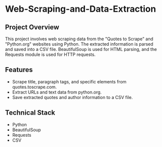# Web-Scraping-and-Data-Extraction
## Project Overview
This project involves web scraping data from the "Quotes to Scrape" and "Python.org" websites using Python. The extracted information is parsed and saved into a CSV file. BeautifulSoup is used for HTML parsing, and the Requests module is used for HTTP requests.

## Features
- Scrape title, paragraph tags, and specific elements from quotes.toscrape.com.
- Extract URLs and text data from python.org.
- Save extracted quotes and author information to a CSV file.

## Technical Stack
- Python
- BeautifulSoup
- Requests
- CSV
